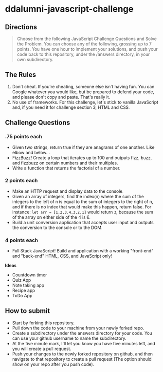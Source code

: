 # ddalumni-javascript-challenge

## Directions 

>Choose from the following JavaScript Challenge Questions and Solve the Problem. You can choose any of the following, grossing up to 7 points. You have one hour to implement your solutions, and push your code back to this repository, under the /answers directory, in your own subdirectory.

## The Rules
1. Don't cheat. If you're cheating, someone else isn't having fun. You can Google whatever you would like, but be prepared to defend your code, and please don't copy and paste. That's really it.
2. No use of frameworks. For this challenge, let's stick to vanilla JavaScript and, if you need it for challenge section 3, HTML and CSS. 

## Challenge Questions

### .75 points each
 - Given two strings, return true if they are anagrams of one another. Like elbow and below...
 - FizzBuzz! Create a loop that iterates up to 100 and outputs fizz, buzz, and fizzbuzz on certain numbers and their multiples. 
 - Write a function that returns the factorial of a number.

### 2 points each
 - Make an HTTP request and display data to the console. 
 - Given an array of integers, find the index(n) where the sum of the integers to the left of n is equal to the sum of integers to the right of n, and if there is no index that would make this happen, return false. For instance: `let arr = [1,2,3,4,3,2,1]` would return `3`, because the sum of the array on either side of the 4 is 6.
 - Build a unit conversion application that accepts user input and outputs the conversion to the console or to the DOM.

### 4 points each
 - Full Stack JavaScript! Build and application with a working "front-end" and "back-end" HTML, CSS, and JavaScript only!

**Ideas**
 - Countdown timer
 - Quiz App
 - Note taking app
 - Recipe app 
 - ToDo App

 ## How to submit 

 - Start by forking this repository.
 - Pull down the code to your machine from your newly forked repo. 
 - Create a subdirectory under the answers directory for your code. You can use your github username to name the subdirectory. 
 - At the five minute mark, I'll let you know you have five minutes left, and you will create a pull request. 
 - Push your changes to the newly forked repository on github, and then navigate to that repository to create a pull request (The option should show on your repo after you push code).

